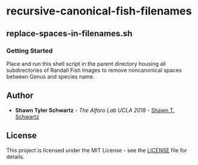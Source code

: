 # recursive-canonical-fish-filenames

## replace-spaces-in-filenames.sh

### Getting Started
Place and run this shell script in the parent directory housing all subdirectories of Randall Fish Images to remove noncanonical spaces between Genus and species name.


## Author

* **Shawn Tyler Schwartz** - *The Alfaro Lab UCLA 2018* - [Shawn T. Schwartz](https://shawntylerschwartz.com)

## License

This project is licensed under the MIT License - see the [LICENSE](LICENSE) file for details.
